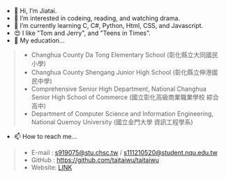 - 👋 Hi, I’m Jiatai.
- 👀 I’m interested in codeing, reading, and watching drama.
- 🌱 I’m currently learning C, C#, Python, Html, CSS, and Javascript.
- 😍 I like "Tom and Jerry", and  "Teens in Times".
- 🏫 My education...
> - Changhua County Da Tong Elementary School (彰化縣立大同國民小學)
> - Changhua County Shengang Junior High School (彰化縣立伸港國民中學)
> - Comprehensive Senior High Department, National Changhua Senior High School of Commerce (國立彰化高級商業職業學校 綜合高中)
> - Department of Computer Science and Information Engineering, National Quemoy University (國立金門大學 資訊工程學系)

- 📫 How to reach me...
> - E-mail : s919075@stu.chsc.tw / s111210520@student.nqu.edu.tw<br>
> - GitHub : https://github.com/taitaiwu/taitaiwu
> - Website: [LINK](https://taitaiwu.github.io/wp/Homework8/layout.html)


